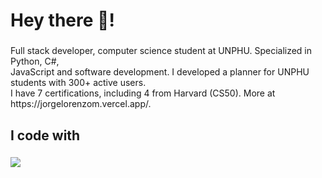 <h1 align="left">Hey there 👋!</h1>

###

<p align="left">Full stack developer, computer science student at UNPHU. Specialized in Python, C#,<br>JavaScript and software development. I developed a planner for UNPHU students with 300+ active users.<br>I have 7 certifications, including 4 from Harvard (CS50). More at https://jorgelorenzom.vercel.app/.</p>

###

<h2 align="left">I code with</h2>

###

<div align="left">
 <img src="https://skillicons.dev/icons?i=python,cs,javascript,java,django,net,flask,react,express,nodejs" />
</div>

###
